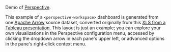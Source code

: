 Demo of [Perspective](https://github.com/finos/perspective).

This example of a `<perspective-workspace>` dashboard is generated from one
[Apache Arrow]() source dataset, converted originally from this [XLS from a
Tableau presentation](https://community.tableau.com/docs/DOC-1236).
This layout is just an example; you can explore your own visualizations in the Perspective
configuration menu, accessed by clicking the dropdown arrow in each pane's upper
left, or advanced options in the pane's right-click context menu.